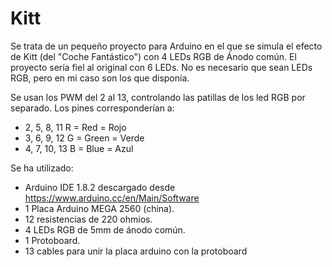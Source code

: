 # Kitt
Se trata de un pequeño proyecto para Arduino en el que se simula el efecto de Kitt (del "Coche Fantástico") con 4 LEDs RGB de Ánodo común. El proyecto sería fiel al original con 6 LEDs. No es necesario que sean LEDs RGB, pero en mi caso son los que disponía.

Se usan los PWM del 2 al 13, controlando las patillas de los led RGB por separado. Los pines corresponderían a:
- 2, 5, 8, 11 R = Red = Rojo
- 3, 6, 9, 12 G = Green = Verde
- 4, 7, 10, 13 B = Blue = Azul

Se ha utilizado:
- Arduino IDE 1.8.2 descargado desde https://www.arduino.cc/en/Main/Software
- 1 Placa Arduino MEGA 2560 (china).
- 12 resistencias de 220 ohmios.
- 4 LEDs RGB de 5mm de ánodo común.
- 1 Protoboard.
- 13 cables para unir la placa arduino con la protoboard
